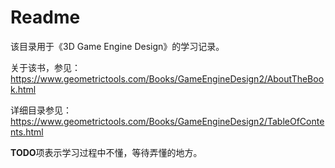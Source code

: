 # Readme

该目录用于《3D Game Engine Design》的学习记录。

关于该书，参见：https://www.geometrictools.com/Books/GameEngineDesign2/AboutTheBook.html

详细目录参见：https://www.geometrictools.com/Books/GameEngineDesign2/TableOfContents.html

**TODO**项表示学习过程中不懂，等待弄懂的地方。